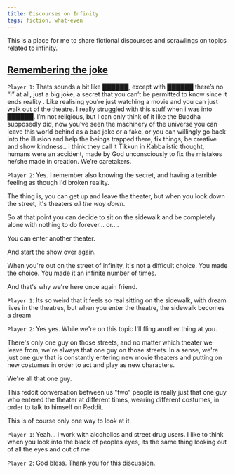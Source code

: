 ```yaml
---
title: Discourses on Infinity
tags: fiction, what-even
---
```


This is a place for me to share fictional discourses and scrawlings on topics related to infinity.


## <a href="#remembering-the-joke">Remembering the joke</a>

`Player 1`: Thats sounds a bit like ██████, except with ██████ there’s no “I” at all, just a big joke, a secret that you can’t be permitted to know since it ends reality . Like realising you’re just watching a movie and you can just walk out of the theatre. I really struggled with this stuff when i was into ██████. I’m not religious, but I can only think of it like the Buddha supposedly did, now you’ve seen the machinery of the universe you can leave this world behind as a bad joke or a fake, or you can willingly go back into the illusion and help the beings trapped there, fix things, be creative and show kindness.. i think they call it Tikkun in Kabbalistic thought, humans were an accident, made by God unconsciously to fix the mistakes he/she made in creation. We’re caretakers.

`Player 2`: Yes. I remember also knowing the secret, and having a terrible feeling as though I'd broken reality.

The thing is, you can get up and leave the theater, but when you look down the street, it's theaters *all the way down*.

So at that point you can decide to sit on the sidewalk and be completely alone with nothing to do forever... or....

You can enter another theater.

And start the show over again.

When you're out on the street of infinity, it's not a difficult choice. You made the choice. You made it an infinite number of times.

And that's why we're here once again friend.

`Player 1`: Its so weird that it feels so real sitting on the sidewalk, with dream lives in the theatres, but when you enter the theatre, the sidewalk becomes a dream

`Player 2`: Yes yes. While we're on this topic I'll fling another thing at you.

There's only one guy on those streets, and no matter which theater we leave from, we're always that one guy on those streets. In a sense, we're just one guy that is constantly entering new movie theaters and putting on new costumes in order to act and play as new characters.

We're all that one guy.

This reddit conversation between us "two" people is really just that one guy who entered the theater at different times, wearing different costumes, in order to talk to himself on Reddit.

This is of course only one way to look at it.

`Player 1`: Yeah... i work with alcoholics and street drug users. I like to think when you look into the black of peoples eyes, its the same thing looking out of all the eyes and out of me

`Player 2`: God bless. Thank you for this discussion.